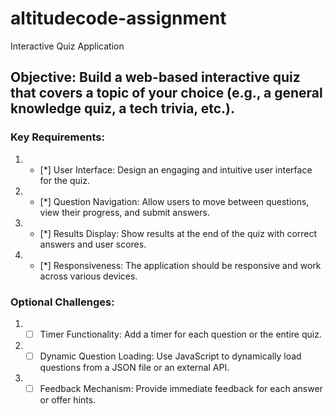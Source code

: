 # altitudecode-assignment
Interactive Quiz Application
## Objective: Build a web-based interactive quiz that covers a topic of your choice (e.g., a general knowledge quiz, a tech trivia, etc.).
### Key Requirements:
1.  * [*] User Interface: Design an engaging and intuitive user interface for the quiz.
2.	* [*] Question Navigation: Allow users to move between questions, view their progress, and submit answers.
3.	* [*] Results Display: Show results at the end of the quiz with correct answers and user scores.
4.	* [*] Responsiveness: The application should be responsive and work across various devices.
### Optional Challenges:
1.	* [ ] Timer Functionality: Add a timer for each question or the entire quiz.
2.	* [ ] Dynamic Question Loading: Use JavaScript to dynamically load questions from a JSON file or an external API.
3.	* [ ] Feedback Mechanism: Provide immediate feedback for each answer or offer hints.
